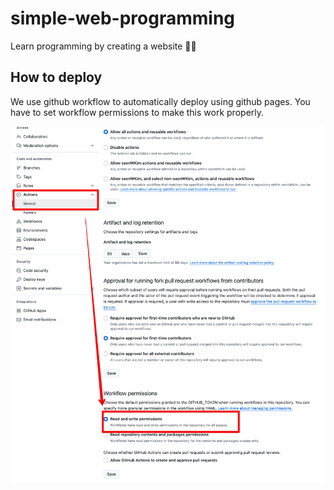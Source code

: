 # simple-web-programming

Learn programming by creating a website 🎉🎉

## How to deploy

We use github workflow to automatically deploy using github pages. You have to set workflow permissions to make this
work properly.

![img.png](workflow-settings.png)
